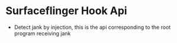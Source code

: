 # Surfaceflinger Hook Api

* Detect jank by injection, this is the api corresponding to the root program receiving jank
